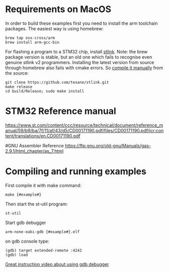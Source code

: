 # Requirements on MacOS

In order to build these examples first you need to install the arm toolchain packages. The easiest way is using homebrew:

```
brew tap osx-cross/arm
brew install arm-gcc-bin
```

For flashing a program to a STM32 chip, install [stlink](https://github.com/texane/stlink).
Note: the brew package version is stable, but an old one which fails to recognise even genuine stlink v2 programmers. Installing the latest version from source through homebrew also fails with cmake errors. So [compile it manually](https://github.com/texane/stlink/blob/master/doc/compiling.md) from the source:

```
git clone https://github.com/texane/stlink.git
make release
cd build/Release; sudo make install
```

# STM32 Reference manual

https://www.st.com/content/ccc/resource/technical/document/reference_manual/59/b9/ba/7f/11/af/43/d5/CD00171190.pdf/files/CD00171190.pdf/jcr:content/translations/en.CD00171190.pdf

#GNU Assembler Reference 
https://ftp.gnu.org/old-gnu/Manuals/gas-2.9.1/html_chapter/as_7.html

# Compiling and running examples

First compile it with make command:

```
make {#example#}
```

Then start the st-util program:

```
st-util
```

Start gdb debugger

```
arm-none-eabi-gdb {#example#}.elf
```

on gdb console type:

```
(gdb) target extended-remote :4242
(gdb) load
```

[Great instruction video about using gdb debugger](https://www.youtube.com/watch?v=2kLK_sdvC3Q)